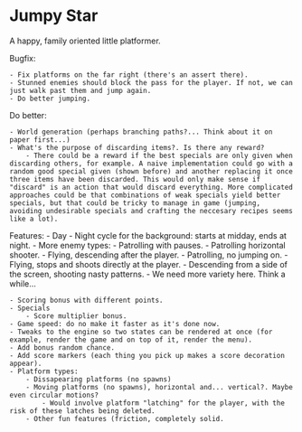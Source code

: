# Jumpy Star

A happy, family oriented little platformer.

Bugfix:

	- Fix platforms on the far right (there's an assert there).
	- Stunned enemies should block the pass for the player. If not, we can just walk past them and jump again.
	- Do better jumping.

Do better:

	- World generation (perhaps branching paths?... Think about it on paper first...)
	- What's the purpose of discarding items?. Is there any reward?
		- There could be a reward if the best specials are only given when discarding others, for example. A naive implementation could go with a random good special given (shown before) and another replacing it once three items have been discarded. This would only make sense if "discard" is an action that would discard everything. More complicated approaches could be that combinations of weak specials yield better specials, but that could be tricky to manage in game (jumping, avoiding undesirable specials and crafting the neccesary recipes seems like a lot).

Features:
	- Day - Night cycle for the background: starts at midday, ends at night.
	- More enemy types:
		- Patrolling with pauses.
		- Patrolling horizontal shooter.
		- Flying, descending after the player.
		- Patrolling, no jumping on.
		- Flying, stops and shoots directly at the player.
		- Descending from a side of the screen, shooting nasty patterns.
		- We need more variety here. Think a while...
		
	- Scoring bonus with different points.
	- Specials
		- Score multiplier bonus.
	- Game speed: do no make it faster as it's done now.
	- Tweaks to the engine so two states can be rendered at once (for example, render the game and on top of it, render the menu).
	- Add bonus random chance.
	- Add score markers (each thing you pick up makes a score decoration appear).
	- Platform types:
		- Dissapearing platforms (no spawns)
		- Moving platforms (no spawns), horizontal and... vertical?. Maybe even circular motions?
			- Would involve platform "latching" for the player, with the risk of these latches being deleted.
		- Other fun features (friction, completely solid.
